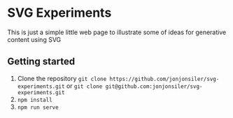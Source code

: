 # SVG Experiments
This is just a simple little web page to illustrate some of ideas for generative content using SVG

## Getting started
1. Clone the repository
   `git clone https://github.com/jonjonsiler/svg-experiments.git` 
   or
   `git clone git@github.com:jonjonsiler/svg-experiments.git` 
2. `npm install`
3. `npm run serve`
